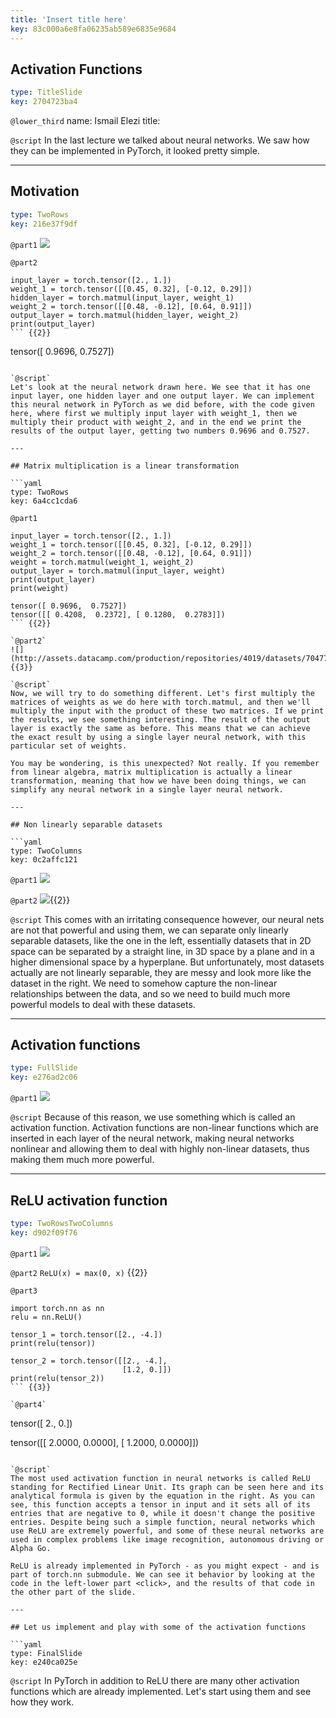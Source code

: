 ```yaml
---
title: 'Insert title here'
key: 83c000a6e8fa06235ab589e6835e9684
---
```


## Activation Functions

```yaml
type: TitleSlide
key: 2704723ba4
```

`@lower_third`
name: Ismail Elezi
title: 

`@script`
In the last lecture we talked about neural networks. We saw how they can be implemented in PyTorch, it looked pretty simple.

---

## Motivation

```yaml
type: TwoRows
key: 216e37f9df
```

`@part1`
![](http://assets.datacamp.com/production/repositories/4019/datasets/035c52d82e1886181135f7342e66172d9b806ed2/1.jpg)

`@part2`
```
input_layer = torch.tensor([2., 1.])
weight_1 = torch.tensor([[0.45, 0.32], [-0.12, 0.29]])
hidden_layer = torch.matmul(input_layer, weight_1)
weight_2 = torch.tensor([[0.48, -0.12], [0.64, 0.91]])
output_layer = torch.matmul(hidden_layer, weight_2)
print(output_layer)
``` {{2}}

```
tensor([ 0.9696,  0.7527])
``` {{3}}

`@script`
Let's look at the neural network drawn here. We see that it has one input layer, one hidden layer and one output layer. We can implement this neural network in PyTorch as we did before, with the code given here, where first we multiply input layer with weight_1, then we multiply their product with weight_2, and in the end we print the results of the output layer, getting two numbers 0.9696 and 0.7527.

---

## Matrix multiplication is a linear transformation

```yaml
type: TwoRows
key: 6a4cc1cda6
```

`@part1`
```
input_layer = torch.tensor([2., 1.])
weight_1 = torch.tensor([[0.45, 0.32], [-0.12, 0.29]])
weight_2 = torch.tensor([[0.48, -0.12], [0.64, 0.91]])
weight = torch.matmul(weight_1, weight_2)
output_layer = torch.matmul(input_layer, weight)
print(output_layer)
print(weight) 
```

```
tensor([ 0.9696,  0.7527]) 
tensor([[ 0.4208,  0.2372], [ 0.1280,  0.2783]])
``` {{2}}

`@part2`
![](http://assets.datacamp.com/production/repositories/4019/datasets/704775bc3e9d17f7295445b333f749913849b981/2.jpg) {{3}}

`@script`
Now, we will try to do something different. Let's first multiply the matrices of weights as we do here with torch.matmul, and then we'll multiply the input with the product of these two matrices. If we print the results, we see something interesting. The result of the output layer is exactly the same as before. This means that we can achieve the exact result by using a single layer neural network, with this particular set of weights. 

You may be wondering, is this unexpected? Not really. If you remember from linear algebra, matrix multiplication is actually a linear transformation, meaning that how we have been doing things, we can simplify any neural network in a single layer neural network.

---

## Non linearly separable datasets

```yaml
type: TwoColumns
key: 0c2affc121
```

`@part1`
![](http://assets.datacamp.com/production/repositories/4019/datasets/3ffeb64e2af73497d4b04444a55bfff0da081018/linearly_separable.jpg)

`@part2`
![](http://assets.datacamp.com/production/repositories/4019/datasets/174e614b0dd3d1b867b9437ea30a926d541d0381/linearly_non_separable.jpg){{2}}

`@script`
This comes with an irritating consequence however, our neural nets are not that powerful and using them, we can separate only linearly separable datasets, like the one in the left, essentially datasets that in 2D space can be separated by a straight line, in 3D space by a plane and in a higher dimensional space by a hyperplane. But unfortunately, most datasets actually are not linearly separable, they are messy and look more like the dataset in the right. We need to somehow capture the non-linear relationships between the data, and so we need to build much more powerful models to deal with these datasets.

---

## Activation functions

```yaml
type: FullSlide
key: e276ad2c06
```

`@part1`
![](http://assets.datacamp.com/production/repositories/4019/datasets/9d726adc5951f256de44005f9c78c3bd632d1f13/activation.jpg)

`@script`
Because of this reason, we use something which is called an activation function. Activation functions are non-linear functions which are inserted in each layer of the neural network, making neural networks nonlinear and allowing them to deal with highly non-linear datasets, thus making them much more powerful.

---

## ReLU activation function

```yaml
type: TwoRowsTwoColumns
key: d902f09f76
```

`@part1`
![](http://assets.datacamp.com/production/repositories/4019/datasets/3ef5006504e5e02251e382d71b5ad1f90440ebb1/relu.jpg)

`@part2`
`ReLU(x) = max(0, x)`
{{2}}

`@part3`
```
import torch.nn as nn
relu = nn.ReLU()

tensor_1 = torch.tensor([2., -4.])
print(relu(tensor))

tensor_2 = torch.tensor([[2., -4.],
                         [1.2, 0.]])
print(relu(tensor_2))
``` {{3}}

`@part4`
```


tensor([ 2.,  0.]) 


tensor([[ 2.0000,  0.0000],
        [ 1.2000,  0.0000]])
``` {{4}}

`@script`
The most used activation function in neural networks is called ReLU standing for Rectified Linear Unit. Its graph can be seen here and its analytical formula is given by the equation in the right. As you can see, this function accepts a tensor in input and it sets all of its entries that are negative to 0, while it doesn't change the positive entries. Despite being such a simple function, neural networks which use ReLU are extremely powerful, and some of these neural networks are used in complex problems like image recognition, autonomous driving or Alpha Go. 

ReLU is already implemented in PyTorch - as you might expect - and is part of torch.nn submodule. We can see it behavior by looking at the code in the left-lower part <click>, and the results of that code in the other part of the slide.

---

## Let us implement and play with some of the activation functions

```yaml
type: FinalSlide
key: e240ca025e
```

`@script`
In PyTorch in addition to ReLU there are many other activation functions which are already implemented. Let's start using them and see how they work.
